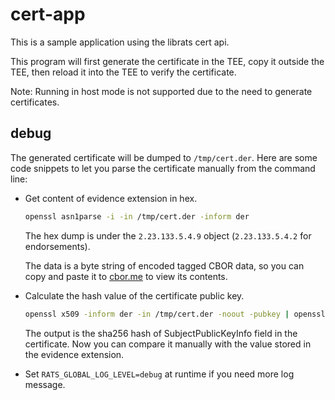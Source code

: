 # cert-app

This is a sample application using the librats cert api.

This program will first generate the certificate in the TEE, copy it outside the TEE, then reload it into the TEE to verify the certificate.

Note: Running in host mode is not supported due to the need to generate certificates.

## debug

The generated certificate will be dumped to `/tmp/cert.der`. Here are some code snippets to let you parse the certificate manually from the command line:

- Get content of evidence extension in hex.

    ```sh
    openssl asn1parse -i -in /tmp/cert.der -inform der
    ```
    The hex dump is under the `2.23.133.5.4.9` object (`2.23.133.5.4.2` for endorsements).
    
    The data is a byte string of encoded tagged CBOR data, so you can copy and paste it to [cbor.me](https://cbor.me/) to view its contents.

- Calculate the hash value of the certificate public key.

    ```sh
    openssl x509 -inform der -in /tmp/cert.der -noout -pubkey | openssl asn1parse -noout -out - | openssl dgst -c -sha256
    ```
    The output is the sha256 hash of SubjectPublicKeyInfo field in the certificate. Now you can compare it manually with the value stored in the evidence extension.

- Set `RATS_GLOBAL_LOG_LEVEL=debug` at runtime if you need more log message.
